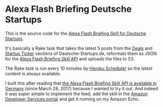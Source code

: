 # Alexa Flash Briefing Deutsche Startups

This is the source code for the [Alexa Flash Briefing Skill for Deutsche Startups](https://www.amazon.de/Kraut-Computing-Deutsche-Startups/dp/B06Y5RZV24/).

It's basically a Rake task that takes the latest 5 posts from the [Deals](https://www.deutsche-startups.de/ressort/deals/) and [Startup Ticker](https://www.deutsche-startups.de/tag/startupticker/) sections of Deutsche-Startups.de, reformats them as JSON for the [Alexa Flash Briefing Skill API](https://developer.amazon.com/public/solutions/alexa/alexa-skills-kit/docs/understanding-the-flash-briefing-skill-api) and uploads the files to S3.

The Rake task is run every 10 minutes by [Heroku Scheduler](https://devcenter.heroku.com/articles/scheduler) so the latest content is always available.

I built this after reading that [the Alexa Flash Briefing Skill API is available in Germany](https://developer.amazon.com/blogs/post/39ea02b7-1f73-4ead-80ab-a313d9886b82/alexa-flash-briefing-skill-api-now-available-in-the-uk-and-germany) (since March 28, 2017) because I wanted to try it out. And indeed it was super simple to implement the feed, add the skill in the [Amazon Developer Services portal](https://developer.amazon.com/) and get it running on my Amazon Echo.
